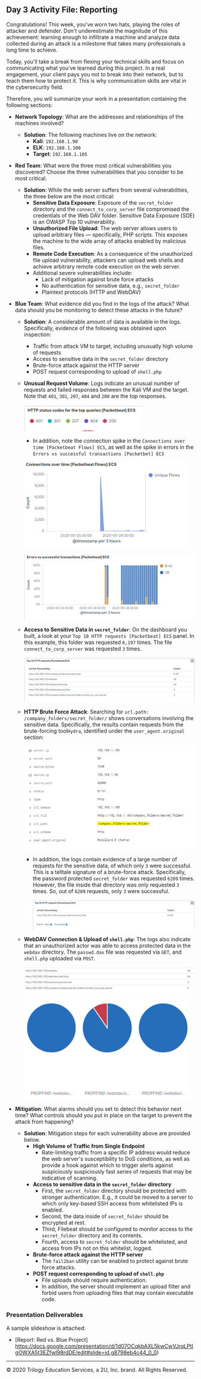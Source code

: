 ## Day 3 Activity File: Reporting

Congratulations! This week, you've worn two hats, playing the roles of attacker and defender. Don't underestimate the magnitude of this achievement: learning enough to infiltrate a machine and analyze data collected during an attack is a milestone that takes many professionals a long time to achieve.

Today, you'll take a break from flexing your technical skills and focus on communicating what you've learned during this project. In a real engagement, your client pays you not to break into their network, but to teach them how to protect it. This is why communication skills are vital in the cybersecurity field.

Therefore, you will summarize your work in a presentation containing the following sections:

- **Network Topology**: What are the addresses and relationships of the machines involved?  

  - **Solution**: The following machines live on the network:
    - **Kali**: `192.168.1.90`
    - **ELK**: `192.168.1.100`
    - **Target**: `192.168.1.105`

- **Red Team**: What were the three most critical vulnerabilities you discovered? Choose the three vulnerabilities that _you_ consider to be most critical.

  - **Solution**:  While the web server suffers from several vulnerabilities, the three below are the most critical:
      - **Sensitive Data Exposure**: Exposure of the `secret_folder` directory and the `connect_to_corp_server` file compromised the credentials of the Web DAV folder. Sensitive Data Exposure (SDE) is an OWASP Top 10 vulnerability.
      - **Unauthorized File Upload**: The web server allows users to upload arbitrary files — specifically, PHP scripts. This exposes the machine to the wide array of attacks enabled by malicious files.
      - **Remote Code Execution**: As a consequence of the unauthorized file upload vulnerability, attackers can upload web shells and achieve arbitrary remote code execution on the web server.
    - Additional severe vulnerabilities include:
      - Lack of mitigation against brute force attacks
      - No authentication for sensitive data, e.g., `secret_folder`
      - Plaintext protocols (HTTP and WebDAV)

- **Blue Team**: What evidence did you find in the logs of the attack? What data should you be monitoring to detect these attacks in the future?
  
  - **Solution**: A considerable amount of data is available in the logs. Specifically, evidence of the following was obtained upon inspection:
    - Traffic from attack VM to target, including unusually high volume of requests
    - Access to sensitive data in the `secret_folder` directory
    - Brute-force attack against the HTTP server
    - POST request corresponding to upload of `shell.php`

  - **Unusual Request Volume**: Logs indicate an unusual number of requests and failed responses between the Kali VM and the target. Note that `401`, `301`, `207`, `404` and `200` are the top responses.

    ![](../Images/Status-codes.png)

    - In addition, note the connection spike in the `Connections over time [Packetbeat Flows] ECS`, as well as the spike in errors in the `Errors vs successful transactions [Packetbet] ECS`

    ![](../Images/Connection-spike.png)

    ![](../Images/Error-spike.png)

  - **Access to Sensitive Data in `secret_folder`**: On the dashboard you built, a look at your `Top 10 HTTP requests [Packetbeat] ECS` panel. In this example, this folder was requested `6,197` times. The file `connect_to_corp_server` was requested `3` times.

    ![](../Images/Top-folders.png)

  - **HTTP Brute Force Attack**: Searching for `url.path: /company_folders/secret_folder/` shows conversations involving the sensitive data. Specifically, the results contain requests from the brute-forcing tool`Hydra`, identified under the `user_agent.original` section:

      ![](../Images/Hydra-Evidence.png)

    - In addition, the logs contain evidence of a large number of requests for the sensitive data, of which only `3` were successful. This is a telltale signature of a brute-force attack. Specifically, the password protected `secret_folder` was requested `6209` times. However, the file inside that directory was only requested `3` times. So, out of `6209` requests, only `3` were successful. 

      ![](../Images/secret-folder.png) 

  - **WebDAV Connection & Upload of `shell.php`**: The logs also indicate that an unauthorized actor was able to access protected data in the `webdav` directory. The `passwd.dav` file was requested via `GET`, and `shell.php` uploaded via `POST`.

      ![](../Images/webdav.png)

      ![](../Images/WebDav-pie.png)

- **Mitigation**: What alarms should you set to detect this behavior next time? What controls should you put in place on the target to prevent the attack from happening?

  - **Solution**: Mitigation steps for each vulnerability above are provided below.
    - **High Volume of Traffic from Single Endpoint**
      - Rate-limiting traffic from a specific IP address would reduce the web server's susceptibility to DoS conditions, as well as provide a hook against which to trigger alerts against suspiciously suspiciously fast series of requests that may be indicative of scanning.
    - **Access to sensitive data in the `secret_folder` directory**
      - First, the `secret_folder` directory should be protected with stronger authentication. E.g., it could be moved to a server to which only key-based SSH access from whitelisted IPs is enabled.
      - Second, the data inside of `secret_folder` should be encrypted at rest.
      - Third, Filebeat should be configured to monitor access to the `secret_folder` directory and its contents.
      - Fourth, access to `secret_folder` should be whitelisted, and access from IPs not on this whitelist, logged.
    - **Brute-force attack against the HTTP server**
      - The `fail2ban` utility can be enabled to protect against brute force attacks.
    - **POST request corresponding to upload of `shell.php`**
      - File uploads should require authentication.
      - In addition, the server should implement an upload filter and forbid users from uploading files that may contain executable code.

### Presentation Deliverables

A sample slideshow is attached:
- [Report: Red vs. Blue Project] https://docs.google.com/presentation/d/1d07OCqkbAXL5kwCwVJrqLPtIgOWXA5t3EZfwI98rdDE/edit#slide=id.g8798eb4c44_0_0)



---
© 2020 Trilogy Education Services, a 2U, Inc. brand. All Rights Reserved.  
